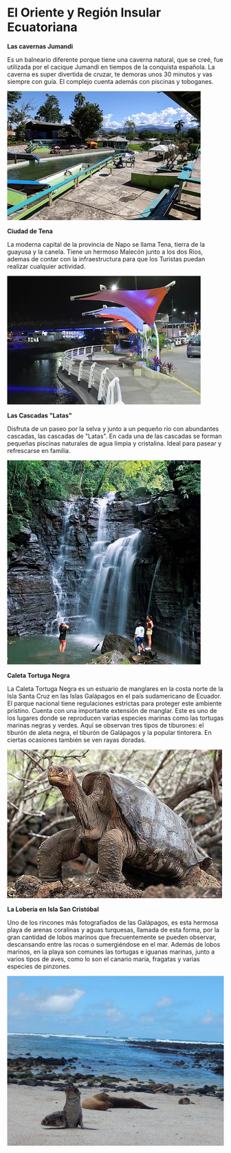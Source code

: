 # El Oriente y Región Insular Ecuatoriana

**Las cavernas Jumandi**

Es un balneario diferente porque tiene una caverna natural, que se creé, fue utilizada por el cacique Jumandi en tiempos de la conquista española. La caverna es super divertida de cruzar, te demoras unos 30 minutos y vas siempre con guía. El complejo cuenta además con piscinas y toboganes.

![](pisinas.JPG)

**Ciudad de Tena**

La moderna capital de la provincia de Napo se llama Tena, tierra de la guayusa y la canela. Tiene un hermoso Malecón junto a los dos Ríos, ademas de contar con la infraestructura para que los Turistas puedan realizar cualquier actividad. 

![](tena1.jpg)

**Las Cascadas "Latas"**

Disfruta de un paseo por la selva y junto a un pequeño río con abundantes cascadas, las cascadas de "Latas". En cada una de las cascadas se forman pequeñas piscinas naturales de agua limpia y cristalina. Ideal para pasear y refrescarse en familia.

![](cascada.jpg)

**Caleta Tortuga Negra**

La Caleta Tortuga Negra es un estuario de manglares en la costa norte de la Isla Santa Cruz en las Islas Galápagos en el país sudamericano de Ecuador. El parque nacional tiene regulaciones estrictas para proteger este ambiente prístino. Cuenta con una importante extensión de manglar. Este es uno de los lugares donde se reproducen varias especies marinas como las tortugas marinas negras y verdes. Aquí se observan tres tipos de tiburones: el tiburón de aleta negra, el tiburón de Galápagos y la popular tintorera. En ciertas ocasiones también se ven rayas doradas.

![](tortuga.jpg)

**La Lobería en Isla San Cristóbal**

Uno de los rincones más fotografiados de las Galápagos, es esta hermosa playa de arenas coralinas y aguas turquesas, llamada de esta forma, por la gran cantidad de lobos marinos que frecuentemente se pueden observar, descansando entre las rocas o sumergiéndose en el mar. Además de lobos marinos, en la playa son comunes las tortugas e iguanas marinas, junto a varios tipos de aves, como lo son el canario maría, fragatas y varias especies de pinzones.

![](lobos.jpg)




